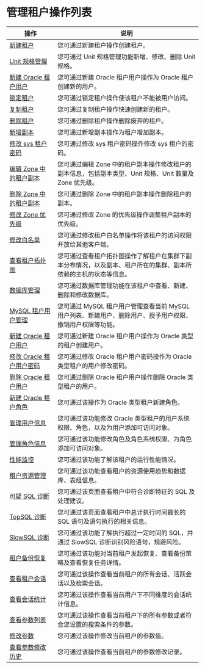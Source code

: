 管理租户操作列表 
=============================




|                               操作                                |                               说明                                |
|-----------------------------------------------------------------|-----------------------------------------------------------------|
| [新建租户](4.manage-clusters/2.basic-operations/8.cluster-create-a-tenant.md)             | 您可通过新建租户操作创建租户。                                                 |
| [Unit 规格管理](2.basic-tenant-operations/2.unit-specification-management.md)        | 您可通过 Unit 规格管理功能新增、修改、删除 Unit 规格。                               |
| [新建 Oracle 租户用户](2.basic-tenant-operations/3.create-an-oracle-tenant.md)   | 您可通过新建 Oracle 租户用户操作为 Oracle 租户创建新的用户。                          |
| [锁定租户](2.basic-tenant-operations/4.locked-tenants.md)             | 您可通过锁定租户操作使该租户不能被用户访问。                                          |
| [复制租户](2.basic-tenant-operations/5.replication-tenant.md)             | 您可通过复制租户操作快速创建新的租户。                                             |
| [删除租户](2.basic-tenant-operations/6.userguide-delete-a-tenant.md)             | 您可通过删除租户操作删除废弃的租户。                                              |
| [新增副本](2.basic-tenant-operations/7.add-copy.md)             | 您可通过新增副本操作为租户增加副本。                                              |
| [修改 sys 租户密码](2.basic-tenant-operations/8.modify-the-sys-tenant-password.md)      | 您可通过修改 sys 租户密码操作修改 sys 租户的密码。                                  |
| [编辑 Zone 中的租户副本](2.basic-tenant-operations/9.edit-the-tenant-copy-in-the-zone.md)   | 您可通过编辑 Zone 中的租户副本操作修改租户的副本信息，包括副本类型、Unit 规格、Unit 数量及 Zone 优先级。 |
| [删除 Zone 中的租户副本](2.basic-tenant-operations/10.delete-a-replica-of-a-tenant-in-a-private-zone.md)   | 您可通过删除 Zone 中的租户副本操作删除租户的副本。                                    |
| [修改 Zone 优先级](2.basic-tenant-operations/11.modify-a-zone-priority.md)      | 您可通过修改 Zone 的优先级操作调整租户副本的优先级。                                   |
| [修改白名单](2.basic-tenant-operations/12.modify-whitelist.md)            | 您可通过修改租户白名单操作将该租户的访问权限开放给其他客户端。                                 |
| [查看租户拓扑图](3.userguide-view-the-tenant-topology.md)          | 您可通过查看租户拓扑图操作了解租户在集群下副本分布情况，以及副本、租户所在的集群、副本所依赖的主机的状态等信息。        |
| [数据库管理](../5.manage-tenants/4.database-management.md)            | 您可通过数据库管理功能在该租户中查看、新建、删除和修改数据库。                                 |
| [MySQL 租户用户管理](../5.manage-tenants/5.mysql-tenant-user-management.md)     | 您可通过 MySQL 租户用户管理查看当前 MySQL 用户列表、新建用户、删除用户、授予用户权限、撤销用户权限等功能。    |
| [新建 Oracle 租户用户](2.basic-tenant-operations/3.create-an-oracle-tenant.md)   | 您可通过新建 Oracle 租户用户操作为 Oracle 类型的租户创建用户。                         |
| [修改 Oracle 租户用户密码](t2077865.html#topic-2077865) | 您可通过修改 Oracle 租户用户密码操作为 Oracle 类型租户的用户修改密码。                     |
| [删除 Oracle 租户用户](t2077866.html#topic-2077866)   | 您可通过删除 Oracle 租户用户操作删除 Oracle 类型租户的用户。                          |
| [新建 Oracle 租户角色](t2077861.html#topic-2077861)   | 您可通过该操作为 Oracle 类型租户新建角色。                                       |
| [管理用户信息](t2077870.html#topic-2077870)           | 您可通过该功能修改 Oracle 类型租户的用户系统权限、角色，以及为用户添加可访问对象。                   |
| [管理角色信息](t2077867.html#topic-2077867)           | 您可通过该功能修改角色及角色系统权限、为角色添加可访问对象。                                  |
| [性能监控](../5.manage-tenants/7.userguide-performance-monitoring.md)             | 您可通过该功能了解该租户的运行性能情况。                                            |
| [租户资源管理](../5.manage-tenants/8.tenant-resource-management.md)           | 您可通过该功能查看租户的资源使用趋势和数据库、表组信息。                                    |
| [可疑 SQL 诊断](t2071790.html#topic-2071790)        | 您可通过该页面查看租户中符合诊断特征的 SQL 及处理建议。                                  |
| [TopSQL 诊断](9.sql-diagnostics/1.userguide-topsql-diagnostics.md)        | 您可通过该页面查看租户中总计执行时间最长的 SQL 语句及语句执行的相关信息。                         |
| [SlowSQL 诊断](9.sql-diagnostics/2.slowsql-diagnostics.md)       | 您可通过该功能了解执行超过一定时间的 SQL，并通过 SlowSQL 诊断识别风险语句，规避风险。               |
| [租户备份恢复](t2009300.html#topic-2009300)           | 您可通过该功能对当前租户发起恢复、查看备份策略及查看恢复任务详情。                               |
| [查看租户会话](10.session-management/1.view-tenant-sessions.md)           | 您可通过该操作查看当前租户的所有会话、活跃会话以及检索会话。                                  |
| [查看会话统计](10.session-management/2.userguide-view-session-statistics.md)           | 您可通过该操作查看当前用户下不同维度的会话统计信息。                                      |
| [查看参数列表](11.userguide-parameters/1.userguide-view-the-parameter-list.md)           | 您可通过该操作查看当前租户下的所有参数或者符合您设置的搜索条件的参数。                             |
| [修改参数](11.userguide-parameters/2.userguide-modify-parameters.md)             | 您可通过该操作修改当前租户的参数值。                                              |
| [查看参数修改历史](11.userguide-parameters/3.uerguide-view-parameter-modification-history.md)         | 您可通过该操作查看当前租户的参数修改记录。                                           |



